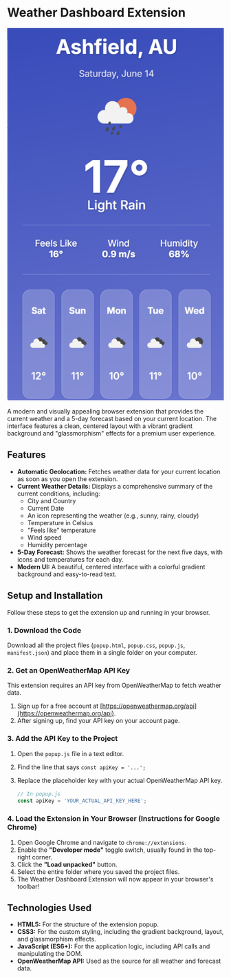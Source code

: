 # Weather Dashboard Extension

![Extension Screenshot](image.png) 

A modern and visually appealing browser extension that provides the current weather and a 5-day forecast based on your current location. The interface features a clean, centered layout with a vibrant gradient background and "glassmorphism" effects for a premium user experience.

## Features

* **Automatic Geolocation:** Fetches weather data for your current location as soon as you open the extension.
* **Current Weather Details:** Displays a comprehensive summary of the current conditions, including:
    * City and Country
    * Current Date
    * An icon representing the weather (e.g., sunny, rainy, cloudy)
    * Temperature in Celsius
    * "Feels like" temperature
    * Wind speed
    * Humidity percentage
* **5-Day Forecast:** Shows the weather forecast for the next five days, with icons and temperatures for each day.
* **Modern UI:** A beautiful, centered interface with a colorful gradient background and easy-to-read text.

## Setup and Installation

Follow these steps to get the extension up and running in your browser.

### 1. Download the Code

Download all the project files (`popup.html`, `popup.css`, `popup.js`, `manifest.json`) and place them in a single folder on your computer.

### 2. Get an OpenWeatherMap API Key

This extension requires an API key from OpenWeatherMap to fetch weather data.

1.  Sign up for a free account at [https://openweathermap.org/api](https://openweathermap.org/api).
2.  After signing up, find your API key on your account page.

### 3. Add the API Key to the Project

1.  Open the `popup.js` file in a text editor.
2.  Find the line that says `const apiKey = '...';`
3.  Replace the placeholder key with your actual OpenWeatherMap API key.

    ```javascript
    // In popup.js
    const apiKey = 'YOUR_ACTUAL_API_KEY_HERE';
    ```

### 4. Load the Extension in Your Browser (Instructions for Google Chrome)

1.  Open Google Chrome and navigate to `chrome://extensions`.
2.  Enable the **"Developer mode"** toggle switch, usually found in the top-right corner.
3.  Click the **"Load unpacked"** button.
4.  Select the entire folder where you saved the project files.
5.  The Weather Dashboard Extension will now appear in your browser's toolbar!

## Technologies Used

* **HTML5:** For the structure of the extension popup.
* **CSS3:** For the custom styling, including the gradient background, layout, and glassmorphism effects.
* **JavaScript (ES6+):** For the application logic, including API calls and manipulating the DOM.
* **OpenWeatherMap API:** Used as the source for all weather and forecast data.

